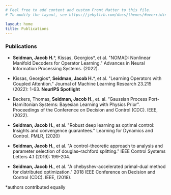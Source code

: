 ```yaml
---
# Feel free to add content and custom Front Matter to this file.
# To modify the layout, see https://jekyllrb.com/docs/themes/#overriding-theme-defaults

layout: home
title: Publications
---
```


### Publications
* **Seidman, Jacob H.**\*, Kissas, Georgios\*, et al. "NOMAD: Nonlinear Manifold Decoders for Operator Learning." Advances in Neural Information Processing Systems. (2022).
    
* Kissas, Georgios\*, **Seidman, Jacob H.**\*, et al. "Learning Operators with Coupled Attention." Journal of Machine Learning Research 23.215 (2022): 1-63. **NeurIPS Spotlight**
 
* Beckers, Thomas, **Seidman, Jacob H.**, et. al. “Gaussian Process Port-Hamiltonian Systems: Bayesian Learning with Physics Prior”. Proceedings of the Conference on Decision and Control (CDC). IEEE, (2022).  
    
* **Seidman, Jacob H.**, et al. "Robust deep learning as optimal control: Insights and convergence guarantees." Learning for Dynamics and Control. PMLR, (2020)


* **Seidman, Jacob H.**, et al. "A control-theoretic approach to analysis and parameter selection of douglas–rachford splitting." IEEE Control Systems Letters 4.1 (2019): 199-204.
    
* **Seidman, Jacob H.**, et al. "A chebyshev-accelerated primal-dual method for distributed optimization." 2018 IEEE Conference on Decision and Control (CDC). IEEE, (2018).
    
*authors contributed equally
